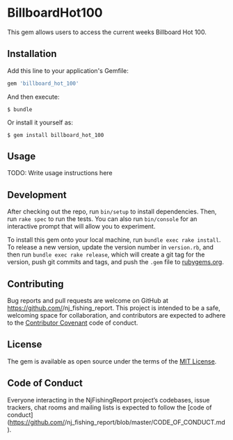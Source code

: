 # BillboardHot100

This gem allows users to access the current weeks Billboard Hot 100. 

## Installation

Add this line to your application's Gemfile:

```ruby
gem 'billboard_hot_100'
```

And then execute:

    $ bundle

Or install it yourself as:

    $ gem install billboard_hot_100

## Usage

TODO: Write usage instructions here

## Development

After checking out the repo, run `bin/setup` to install dependencies. Then, run `rake spec` to run the tests. You can also run `bin/console` for an interactive prompt that will allow you to experiment.

To install this gem onto your local machine, run `bundle exec rake install`. To release a new version, update the version number in `version.rb`, and then run `bundle exec rake release`, which will create a git tag for the version, push git commits and tags, and push the `.gem` file to [rubygems.org](https://rubygems.org).

## Contributing

Bug reports and pull requests are welcome on GitHub at https://github.com/<github username>/nj_fishing_report. This project is intended to be a safe, welcoming space for collaboration, and contributors are expected to adhere to the [Contributor Covenant](http://contributor-covenant.org) code of conduct.

## License

The gem is available as open source under the terms of the [MIT License](https://opensource.org/licenses/MIT).

## Code of Conduct

Everyone interacting in the NjFishingReport project’s codebases, issue trackers, chat rooms and mailing lists is expected to follow the [code of conduct](https://github.com/<github username>/nj_fishing_report/blob/master/CODE_OF_CONDUCT.md).